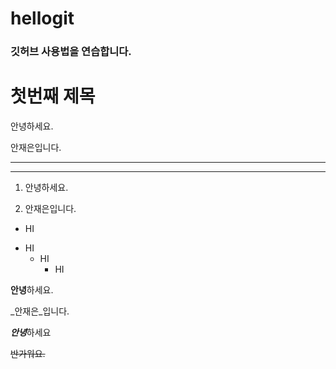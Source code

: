 # hellogit
### 깃허브 사용법을 연습합니다.

# 첫번째 제목
안녕하세요.

안재은입니다.

---

***

1. 안녕하세요.

2. 안재은입니다.

+ HI
- HI
  * HI
    + HI
    
**안녕**하세요.

_안재은_입니다.

***안녕***하세요

~~반가워요.~~

